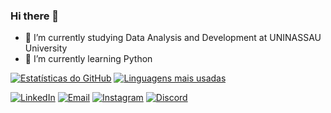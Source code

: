 ### Hi there 👋

- 🔭 I’m currently studying Data Analysis and Development at UNINASSAU University 
- 🌱 I’m currently learning Python

[![Estatísticas do GitHub](https://github-readme-stats.vercel.app/api?username=Gui3jas&theme=radical)](https://github.com/anuraghazra/github-readme-stats)
[![Linguagens mais usadas](https://github-readme-stats.vercel.app/api/top-langs/?username=Gui3jas&layout=compact&theme=radical)](https://github.com/anuraghazra/github-readme-stats)

[![LinkedIn](https://img.shields.io/badge/LinkedIn-0A66C2?style=flat-square&logo=linkedin&logoColor=white&labelColor=0A66C2)](https://www.linkedin.com/in/guilherme-almeida-a21504158/)
[![Email](https://img.shields.io/badge/Email-D14836?style=flat-square&logo=gmail&logoColor=white&labelColor=D14836)](mailto:gui3jasl@gmail.com)
[![Instagram](https://img.shields.io/badge/Instagram-E4405F?style=flat-square&logo=instagram&logoColor=white&labelColor=E4405F)](https://www.instagram.com/gui_almeida3/)
[![Discord](https://img.shields.io/badge/Discord-7289DA?style=flat-square&logo=discord&logoColor=white&labelColor=7289DA)](Gui3jas#4663)
